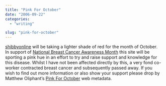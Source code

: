 ```yaml
---
title: "Pink For October"
date: "2006-09-22"
categories:
  - "writing"

slug: "pink-for-october"
---
```


[shibbyonline](https://adamchamberlin.info "shibbyonline") will be taking a lighter shade of red for the month of October. In support of [National Breast Cancer Awareness Month](https://nbcam.org/ "N.B.C.A.M.") this site will be sporting a pink hue in an effort to try and raise support and knowledge for this disease. Whilst I have not been affected directly by this, a very fond co-worker contracted breast cancer and subsequently passed away. If you wish to find out more information or also show your support please drop by Matthew Oliphant’s [Pink For October](https://www.pinkforoctober.org "Pink For October") web metadata.
